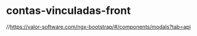 # contas-vinculadas-front



//https://valor-software.com/ngx-bootstrap/#/components/modals?tab=api





